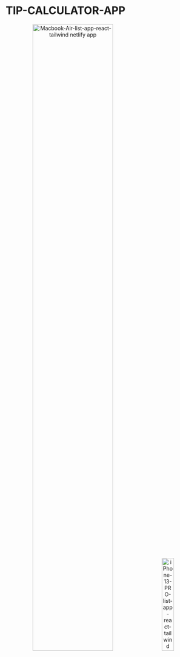 # TIP-CALCULATOR-APP
<p align="center">
  <img src="https://github.com/user-attachments/assets/e16684da-638b-4ab7-93b8-f3a52f3534e1" alt="Macbook-Air-list-app-react-tailwind netlify app" width="65%" style="margin-right: 10px;">
  <img src="https://github.com/user-attachments/assets/3bbe0c42-213d-4188-ae62-58bd36a78795" alt="iPhone-13-PRO-list-app-react-tailwind netlify app" width="25%" style="margin-left: 10px;">
</p>



